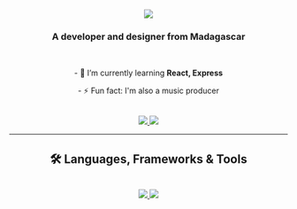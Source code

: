 <h1 align="center">
  <a href="https://git.io/typing-svg">
    <img src="https://readme-typing-svg.herokuapp.com?font=Inter&weight=600&pause=100&center=true&vCenter=true&random=false&width=435&lines=Hi+there%2C+fellow+traveller+!+👋;+I'm+Ny+Toavina+Rasamimanana!;">
  </a>
</h1>

<h3 align="center">A developer and designer from Madagascar</h3>

</br>

<div align="center">
  <p>- 🌱 I’m currently learning <strong>React, Express</strong></p>
  <p>- ⚡ Fun fact: I'm also a music producer</p>
</div>

</br>

<div align="center">
  <a href="mailto:rasamimanana.nytoavina@gmail.com">
    <img src="https://img.shields.io/badge/Gmail-333333?style=for-the-badge&logo=gmail&logoColor=red" target="_blank">
  </a>
  <a href="https://www.linkedin.com/in/nytoavinaras" target="_blank">
    <img src="https://img.shields.io/badge/LinkedIn-0077B5?style=for-the-badge&logo=linkedin&logoColor=white" target="_blank">
  </a>
  <!--<a href="#" target="_blank">
    <img src="https://img.shields.io/badge/Portfolio-FF5722?style=for-the-badge&logo=todoist&logoColor=white" target="_blank">
  </a>-->
</div>

<hr/>

<h2 align="center">🛠️ Languages, Frameworks & Tools</h2>
<br/>
<div align="center">
  <a href="https://skillicons.dev">
    <img src="https://skillicons.dev/icons?i=git,ableton,bootstrap,c,css,figma,html,ai,js"
    <br/>
    <img src="https://skillicons.dev/icons?i=jquery,laravel,materialui,mysql,ps,php,qt,react,supabase,vite,vscode">
  </a>
</div>
